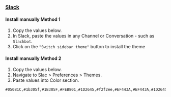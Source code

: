 ### [Slack](https://slack.com/)

#### Install manually Method 1

1.  Copy the values below.
2.  In Slack, paste the values in any Channel or Conversation - such as `Slackbot`.
3.  Click on the `"Switch sidebar theme"` button to install the theme

#### Install manually Method 2

1. Copy the values below.
2. Navigate to Slac > Preferences > Themes.
3. Paste values into Color section.


```
#05081C,#1b305f,#1B305F,#FEB801,#1D2645,#f2f2ee,#EF443A,#EF443A,#1D2645,#f2f2ee
```
